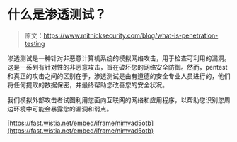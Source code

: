 # 什么是渗透测试？

> 原文：<https://www.mitnicksecurity.com/blog/what-is-penetration-testing>

渗透测试是一种针对非恶意计算机系统的模拟网络攻击，用于检查可利用的漏洞。这是一系列有针对性的非恶意攻击，旨在破坏您的网络安全防御。然而，pentest 和真正的攻击之间的区别在于，渗透测试是由有道德的安全专业人员进行的，他们将任何提取的数据保密，并最终帮助您改善您的安全状况。

我们模拟外部攻击者试图利用您面向互联网的网络和应用程序，以帮助您识别您周边环境中可能会暴露您的漏洞和弱点。

[https://fast.wistia.net/embed/iframe/nimvad5otb](https://fast.wistia.net/embed/iframe/nimvad5otb)